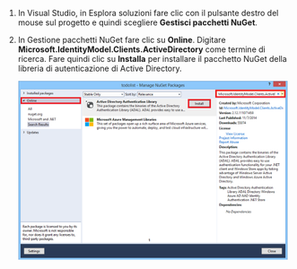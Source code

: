 1. In Visual Studio, in Esplora soluzioni fare clic con il pulsante destro del mouse sul progetto e quindi scegliere **Gestisci pacchetti NuGet**.

2. In Gestione pacchetti NuGet fare clic su **Online**. Digitare **Microsoft.IdentityModel.Clients.ActiveDirectory** come termine di ricerca. Fare quindi clic su **Installa** per installare il pacchetto NuGet della libreria di autenticazione di Active Directory.

   ![](./media/mobile-services-dotnet-adal-install-nuget/mobile-services-adal-nuget-package.png)

<!---HONumber=July15_HO2-->